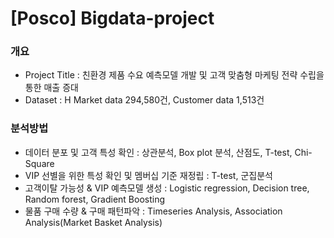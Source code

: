 # [Posco] Bigdata-project

### 개요
- Project Title : 친환경 제품 수요 예측모델 개발 및 고객 맞춤형 마케팅 전략 수립을 통한 매출 증대
- Dataset : H Market data 294,580건, Customer data 1,513건

### 분석방법 
- 데이터 분포 및 고객 특성 확인 : 상관분석, Box plot 분석, 산점도, T-test, Chi-Square
- VIP 선별을 위한 특성 확인 및 멤버십 기준 재정립 : T-test, 군집분석
- 고객이탈 가능성 & VIP 예측모델 생성 : Logistic regression, Decision tree, Random forest, Gradient Boosting
- 물품 구매 수량 & 구매 패턴파악 : Timeseries Analysis, Association Analysis(Market Basket Analysis)


